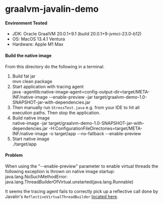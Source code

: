 # graalvm-javalin-demo

#### Environment Tested

- JDK: Oracle GraalVM 20.0.1+9.1 (build 20.0.1+9-jvmci-23.0-b12)
- OS: MacOS 13.4.1 Ventura
- Hardware: Apple M1 Max

#### Build the native image

From this directory do the following in a terminal.
1. Build fat jar <br>
  mvn clean package
2. Start application with tracing agent <br>
  java -agentlib:native-image-agent=config-output-dir=target/META-INF/native-image --enable-preview -jar target/graalvm-demo-1.0-SNAPSHOT-jar-with-dependencies.jar
3. Then manually run ```StressTest.java``` e.g. from your IDE to hit all execution paths. Then stop the application.
4. Build native image <br>
  native-image -jar target/graalvm-demo-1.0-SNAPSHOT-jar-with-dependencies.jar -H:ConfigurationFileDirectories=target/META-INF/native-image -o target/app --no-fallback --enable-preview
5. Start native image <br>
  ./target/app

#### Problem
When using the "--enable-preview" parameter to enable virtual threads the following exception is thrown on native image startup:<br>
java.lang.NoSuchMethodError: java.lang.Thread$Builder$OfVirtual.unstarted(java.lang.Runnable)

It seems the tracing agent fails to correctly pick up a reflective call done by Javalin's ```ReflectiveVirtualThreadBuilder``` [located here](https://github.com/javalin/javalin/blob/master/javalin/src/main/java/io/javalin/util/ConcurrencyUtil.kt#L100).
